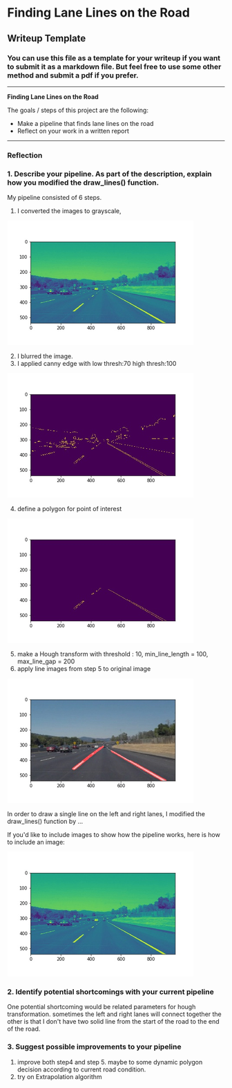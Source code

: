# **Finding Lane Lines on the Road** 

## Writeup Template

### You can use this file as a template for your writeup if you want to submit it as a markdown file. But feel free to use some other method and submit a pdf if you prefer.

---

**Finding Lane Lines on the Road**

The goals / steps of this project are the following:
* Make a pipeline that finds lane lines on the road
* Reflect on your work in a written report



[//]: # (Image References)

[image1]: ./test_images_out/gray_solidWhiteCurve.jpg "Grayscale"

[image2]: ./test_images_out/edges_solidWhiteCurve.jpg "Grayscale"

[image3]: ./test_images_out/med_solidWhiteCurve.jpg "Grayscale"

[image4]: ./test_images_out/line_solidWhiteCurve.jpg "Grayscale"

[image5]: ./test_images_out/final_solidWhiteCurve.jpg "Grayscale"

---

### Reflection

### 1. Describe your pipeline. As part of the description, explain how you modified the draw_lines() function.

My pipeline consisted of 6 steps. 
1. I converted the images to grayscale, 

![alt text][image1]

2. I blurred the image.
3. I applied canny edge with low thresh:70 high thresh:100

![alt text][image2]

4. define a polygon for point of interest

![alt text][image3]

5. make a Hough transform with threshold : 10, min_line_length = 100, max_line_gap = 200
6. apply line images from step 5 to original image

![alt text][image5]


In order to draw a single line on the left and right lanes, I modified the draw_lines() function by ...

If you'd like to include images to show how the pipeline works, here is how to include an image: 

![alt text][image1]


### 2. Identify potential shortcomings with your current pipeline


One potential shortcoming would be related parameters for hough transformation. sometimes the left and right lanes will connect together
the other is that I don't have two solid line from the start of the road to the end of the road.


### 3. Suggest possible improvements to your pipeline

1. improve both step4 and step 5. maybe to some dynamic polygon decision according to current road condition.
2. try on Extrapolation algorithm
